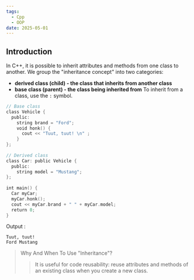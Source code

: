 ```yaml
---
tags:
  - Cpp
  - OOP
date: 2025-05-01
---
```

## Introduction 
In C++, it is possible to inherit attributes and methods from one class to another. We group the "inheritance concept" into two categories:
- **derived class (child) - the class that inherits from another class**
- **base class (parent) - the class being inherited from**
To inherit from a class, use the `:` symbol.
```cpp
// Base class  
class Vehicle {  
  public:  
    string brand = "Ford";  
    void honk() {  
      cout << "Tuut, tuut! \n" ;  
    }  
};  
  
// Derived class  
class Car: public Vehicle {  
  public:  
    string model = "Mustang";  
};  
  
int main() {  
  Car myCar;  
  myCar.honk();  
  cout << myCar.brand + " " + myCar.model;  
  return 0;  
}
```

Output :
```
Tuut, tuut!  
Ford Mustang
```

>Why And When To Use "Inheritance"?
>>It is useful for code reusability: reuse attributes and methods of an existing class when you create a new class.

